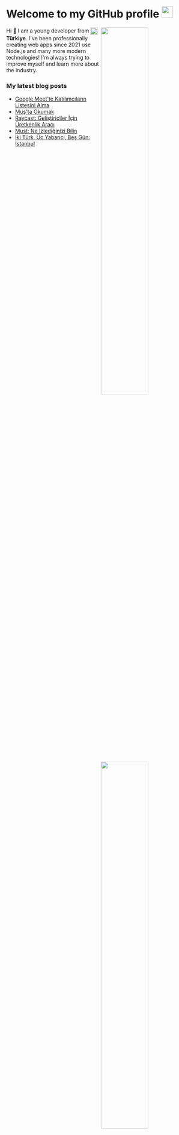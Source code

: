 <h1>Welcome to my GitHub profile <img src="https://media.giphy.com/media/Q7LHmoFwVP6Yc1swZs/giphy.gif" height="30px"></h1>

<img width="50%" align="right" src="https://github-readme-stats.vercel.app/api?username=Valluoe&count_private=true&show_icons=true&theme=dark&hide_border=true&include_all_commits=true">
<img width="50%" height="1px" align="right" src="https://i.imgur.com/DkKayja.png">
<img width="50%" align="right" src="https://github-readme-stats.vercel.app/api/top-langs/?username=eggsy&theme=dark&hide_border=true&layout=compact">

Hi 👋 I am a young developer from <img width="20" height="20" align="center" src="https://i.imgur.com/ff547ZT.png"> **Türkiye**. I've been professionally creating web apps since 2021 use Node.js and many more modern technologies! I'm always trying to improve myself and learn more about the industry.

### My latest blog posts

<!-- BLOG-POST-LIST:START -->
- [Google Meet&#39;te Katılımcıların Listesini Alma](https://eggsy.xyz/blog/google-meet-katilimci-kaydi)
- [Muş&#39;ta Okumak](https://eggsy.xyz/blog/musta-okumak)
- [Raycast: Geliştiriciler İçin Üretkenlik Aracı](https://eggsy.xyz/blog/raycast-uretkenlik-araci)
- [Must: Ne İzlediğinizi Bilin](https://eggsy.xyz/blog/must-ne-izlediginizi-bilin)
- [İki Türk, Üç Yabancı, Beş Gün: İstanbul](https://eggsy.xyz/blog/iki-turk-uc-yabanci-bes-gun)
<!-- BLOG-POST-LIST:END -->
